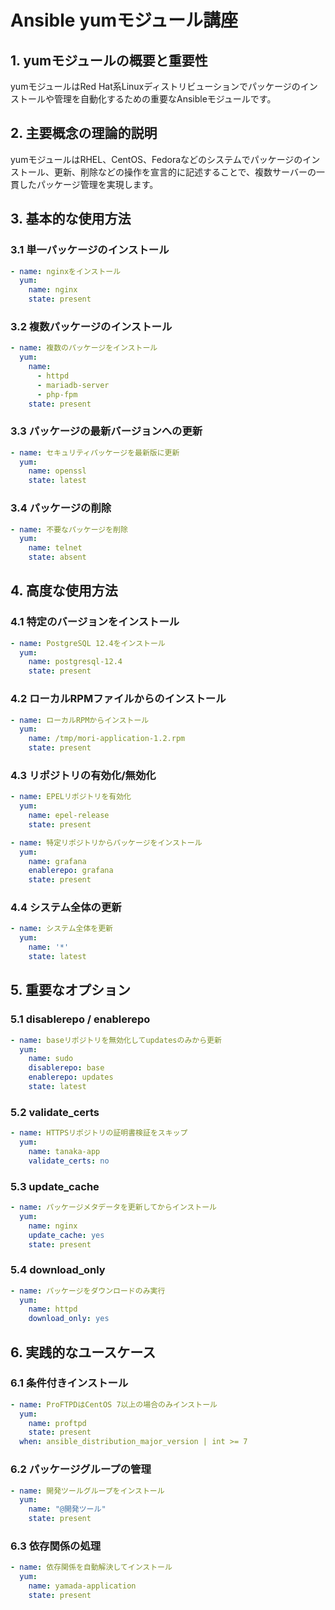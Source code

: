 # Ansible yumモジュール講座

## 1. yumモジュールの概要と重要性

yumモジュールはRed Hat系Linuxディストリビューションでパッケージのインストールや管理を自動化するための重要なAnsibleモジュールです。

## 2. 主要概念の理論的説明

yumモジュールはRHEL、CentOS、Fedoraなどのシステムでパッケージのインストール、更新、削除などの操作を宣言的に記述することで、複数サーバーの一貫したパッケージ管理を実現します。

## 3. 基本的な使用方法

### 3.1 単一パッケージのインストール

```yaml
- name: nginxをインストール
  yum:
    name: nginx
    state: present
```

### 3.2 複数パッケージのインストール

```yaml
- name: 複数のパッケージをインストール
  yum:
    name:
      - httpd
      - mariadb-server
      - php-fpm
    state: present
```

### 3.3 パッケージの最新バージョンへの更新

```yaml
- name: セキュリティパッケージを最新版に更新
  yum:
    name: openssl
    state: latest
```

### 3.4 パッケージの削除

```yaml
- name: 不要なパッケージを削除
  yum:
    name: telnet
    state: absent
```

## 4. 高度な使用方法

### 4.1 特定のバージョンをインストール

```yaml
- name: PostgreSQL 12.4をインストール
  yum:
    name: postgresql-12.4
    state: present
```

### 4.2 ローカルRPMファイルからのインストール

```yaml
- name: ローカルRPMからインストール
  yum:
    name: /tmp/mori-application-1.2.rpm
    state: present
```

### 4.3 リポジトリの有効化/無効化

```yaml
- name: EPELリポジトリを有効化
  yum:
    name: epel-release
    state: present

- name: 特定リポジトリからパッケージをインストール
  yum:
    name: grafana
    enablerepo: grafana
    state: present
```

### 4.4 システム全体の更新

```yaml
- name: システム全体を更新
  yum:
    name: '*'
    state: latest
```

## 5. 重要なオプション

### 5.1 disablerepo / enablerepo

```yaml
- name: baseリポジトリを無効化してupdatesのみから更新
  yum:
    name: sudo
    disablerepo: base
    enablerepo: updates
    state: latest
```

### 5.2 validate_certs

```yaml
- name: HTTPSリポジトリの証明書検証をスキップ
  yum:
    name: tanaka-app
    validate_certs: no
```

### 5.3 update_cache

```yaml
- name: パッケージメタデータを更新してからインストール
  yum:
    name: nginx
    update_cache: yes
    state: present
```

### 5.4 download_only

```yaml
- name: パッケージをダウンロードのみ実行
  yum:
    name: httpd
    download_only: yes
```

## 6. 実践的なユースケース

### 6.1 条件付きインストール

```yaml
- name: ProFTPDはCentOS 7以上の場合のみインストール
  yum:
    name: proftpd
    state: present
  when: ansible_distribution_major_version | int >= 7
```

### 6.2 パッケージグループの管理

```yaml
- name: 開発ツールグループをインストール
  yum:
    name: "@開発ツール"
    state: present
```

### 6.3 依存関係の処理

```yaml
- name: 依存関係を自動解決してインストール
  yum:
    name: yamada-application
    state: present
